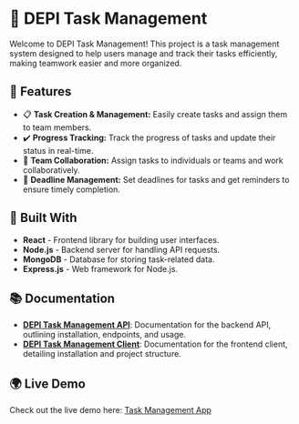 # 📝 DEPI Task Management

Welcome to DEPI Task Management! This project is a task management system designed to help users manage and track their tasks efficiently, making teamwork easier and more organized.

## 🚀 Features

- 📋 **Task Creation & Management:** Easily create tasks and assign them to team members.
- ✔️ **Progress Tracking:** Track the progress of tasks and update their status in real-time.
- 👥 **Team Collaboration:** Assign tasks to individuals or teams and work collaboratively.
- 📅 **Deadline Management:** Set deadlines for tasks and get reminders to ensure timely completion.
## 🔨 Built With

-   **React** - Frontend library for building user interfaces.
-   **Node.js** - Backend server for handling API requests.
-   **MongoDB** - Database for storing task-related data.
-   **Express.js** - Web framework for Node.js.

## 📚 Documentation

- **[DEPI Task Management API](https://github.com/oniaz/depi-task-management/tree/main/api-simplified#readme)**: Documentation for the backend API, outlining installation, endpoints, and usage.
- **[DEPI Task Management Client](https://github.com/oniaz/depi-task-management/blob/main/client/README.md)**: Documentation for the frontend client, detailing installation and project structure.

## 🌍 Live Demo

Check out the live demo here: [Task Management App](https://depi-task-management.vercel.app/)
